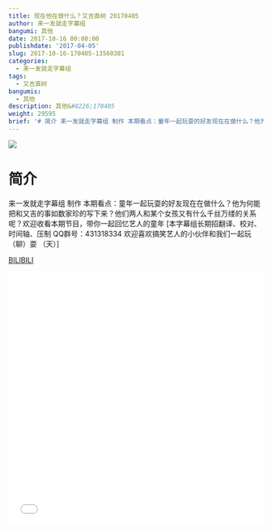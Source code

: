 ```yaml
---
title: 现在他在做什么？又吉直树 20170405
author: 来一发就走字幕组
bangumi: 其他
date: 2017-10-16 00:00:00
publishdate: '2017-04-05'
slug: 2017-10-16-170405-13560381
categories:
  - 来一发就走字幕组
tags:
  - 又吉直树
bangumis:
  - 其他
description: 其他&#8226;170405
weight: 29595
brief: '# 简介 来一发就走字幕组 制作 本期看点：童年一起玩耍的好友现在在做什么？他为何能把和又吉的事如数家珍的写下来？他们两人和某个女孩又有什么千丝万缕的关系呢？欢迎收看本期节目，带你一起回忆艺人的童年'
---
```


![](https://i.imgur.com/xsl7ZUZ.jpg)

# 简介  
来一发就走字幕组 制作
本期看点：童年一起玩耍的好友现在在做什么？他为何能把和又吉的事如数家珍的写下来？他们两人和某个女孩又有什么千丝万缕的关系呢？欢迎收看本期节目，带你一起回忆艺人的童年 [本字幕组长期招翻译、校对、时间轴、压制   QQ群号：431318334 欢迎喜欢搞笑艺人的小伙伴和我们一起玩（聊）耍 （天）]

  [BILIBILI](https://www.bilibili.com/video/av13560381/)


<div class="vcontainer">  <iframe class='video' src="//www.bilibili.com/blackboard/player.html?aid=13560381" width="100%" height="500" frameborder="0" allowfullscreen="allowfullscreen"></iframe></div>
